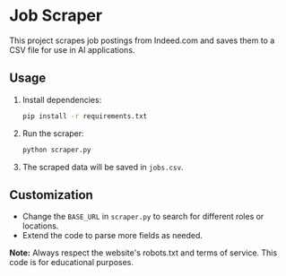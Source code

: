 # Job Scraper

This project scrapes job postings from Indeed.com and saves them to a CSV file for use in AI applications.

## Usage

1. Install dependencies:
   ```bash
   pip install -r requirements.txt
   ```
2. Run the scraper:
   ```bash
   python scraper.py
   ```
3. The scraped data will be saved in `jobs.csv`.

## Customization
- Change the `BASE_URL` in `scraper.py` to search for different roles or locations.
- Extend the code to parse more fields as needed.

**Note:** Always respect the website's robots.txt and terms of service. This code is for educational purposes.
